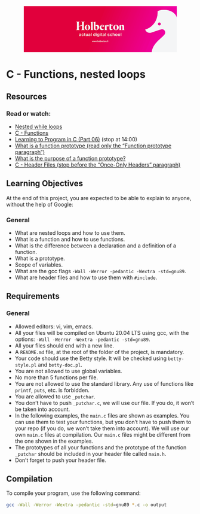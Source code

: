 <div align="center"><img src="https://github.com/ksyv/holbertonschool-web_front_end/blob/main/baniere_holberton.png"></div>

# C - Functions, nested loops

## Resources

### Read or watch:
- [Nested while loops](https://example.com)
- [C - Functions](https://example.com)
- [Learning to Program in C (Part 06)](https://example.com) (stop at 14:00)
- [What is a function prototype (read only the “Function prototype paragraph”)](https://example.com)
- [What is the purpose of a function prototype?](https://example.com)
- [C - Header Files (stop before the “Once-Only Headers” paragraph)](https://example.com)

## Learning Objectives

At the end of this project, you are expected to be able to explain to anyone, without the help of Google:

### General
- What are nested loops and how to use them.
- What is a function and how to use functions.
- What is the difference between a declaration and a definition of a function.
- What is a prototype.
- Scope of variables.
- What are the gcc flags `-Wall -Werror -pedantic -Wextra -std=gnu89`.
- What are header files and how to use them with `#include`.

## Requirements

### General
- Allowed editors: vi, vim, emacs.
- All your files will be compiled on Ubuntu 20.04 LTS using gcc, with the options: `-Wall -Werror -Wextra -pedantic -std=gnu89`.
- All your files should end with a new line.
- A `README.md` file, at the root of the folder of the project, is mandatory.
- Your code should use the Betty style. It will be checked using `betty-style.pl` and `betty-doc.pl`.
- You are not allowed to use global variables.
- No more than 5 functions per file.
- You are not allowed to use the standard library. Any use of functions like `printf`, `puts`, etc. is forbidden.
- You are allowed to use `_putchar`.
- You don’t have to push `_putchar.c`, we will use our file. If you do, it won’t be taken into account.
- In the following examples, the `main.c` files are shown as examples. You can use them to test your functions, but you don’t have to push them to your repo (if you do, we won’t take them into account). We will use our own `main.c` files at compilation. Our `main.c` files might be different from the one shown in the examples.
- The prototypes of all your functions and the prototype of the function `_putchar` should be included in your header file called `main.h`.
- Don’t forget to push your header file.

## Compilation

To compile your program, use the following command:

```bash
gcc -Wall -Werror -Wextra -pedantic -std=gnu89 *.c -o output

